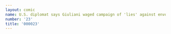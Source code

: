 ```yaml
---
layout: comic
name: U.S. diplomat says Giuliani waged campaign of 'lies' against envoy to Ukraine
number: '23'
title: '000023'
---
```


